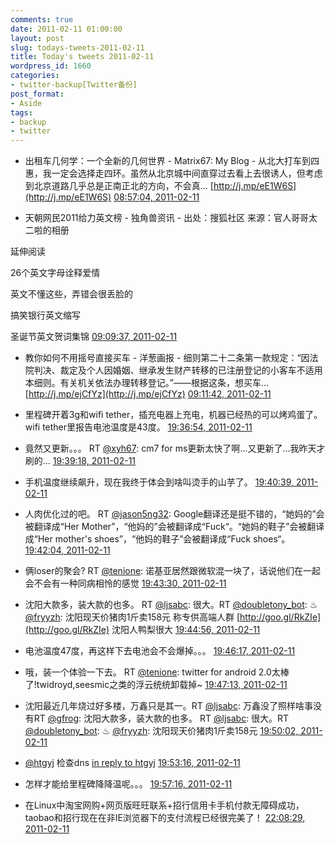 ```yaml
---
comments: true
date: 2011-02-11 01:00:00
layout: post
slug: todays-tweets-2011-02-11
title: Today's tweets 2011-02-11
wordpress_id: 1660
categories:
- twitter-backup[Twitter备份]
post_format:
- Aside
tags:
- backup
- twitter
---
```





  * 出租车几何学：一个全新的几何世界 - Matrix67: My Blog - 从北大打车到四惠，我一定会选择走四环。虽然从北京城中间直穿过去看上去很诱人，但考虑到北京道路几乎总是正南正北的方向，不会真... [http://j.mp/eE1W6S](http://j.mp/eE1W6S) [08:57:04, 2011-02-11](http://twitter.com/gfrog/statuses/35864865658642433)





  * 天朝网民2011给力英文榜 - 独角兽资讯 - 出处：搜狐社区
来源：官人哥哥太二啦的相册

延伸阅读

26个英文字母诠释爱情

英文不懂这些，弄错会很丢脸的

搞笑银行英文缩写

圣诞节英文贺词集锦 [09:09:37, 2011-02-11](http://twitter.com/gfrog/statuses/35868021507497984)





  * 教你如何不用摇号直接买车 - 洋葱画报 - 细则第二十二条第一款规定：“因法院判决、裁定及个人因婚姻、继承发生财产转移的已注册登记的小客车不适用本细则。有关机关依法办理转移登记。”——根据这条，想买车... [http://j.mp/ejCfYz](http://j.mp/ejCfYz) [09:11:42, 2011-02-11](http://twitter.com/gfrog/statuses/35868545325735936)





  * 里程碑开着3g和wifi tether，插充电器上充电，机器已经热的可以烤鸡蛋了。wifi tether里报告电池温度是43度。 [19:36:54, 2011-02-11](http://twitter.com/gfrog/statuses/36025884200669184)





  * 竟然又更新。。。 RT [@xyh67](http://twitter.com/xyh67): cm7 for ms更新太快了啊…又更新了…我昨天才刷的… [19:39:18, 2011-02-11](http://twitter.com/gfrog/statuses/36026489061253122)





  * 手机温度继续飙升，现在我终于体会到啥叫烫手的山芋了。 [19:40:39, 2011-02-11](http://twitter.com/gfrog/statuses/36026825872248832)





  * 人肉优化过的吧。 RT [@jason5ng32](http://twitter.com/jason5ng32): Google翻译还是挺不错的，“她妈的”会被翻译成“Her Mother”，“他妈的”会被翻译成“Fuck“。“她妈的鞋子”会被翻译成“Her mother's shoes”，“他妈的鞋子”会被翻译成“Fuck shoes“。 [19:42:04, 2011-02-11](http://twitter.com/gfrog/statuses/36027183688327168)





  * 俩loser的聚会? RT [@tenione](http://twitter.com/tenione): 诺基亚居然跟微软混一块了，话说他们在一起会不会有一种同病相怜的感觉 [19:43:30, 2011-02-11](http://twitter.com/gfrog/statuses/36027544629149696)





  * 沈阳大款多，装大款的也多。 RT [@ljsabc](http://twitter.com/ljsabc): 很大。RT [@doubletony_bot](http://twitter.com/doubletony_bot): ♨ [@fryyzh](http://twitter.com/fryyzh): 沈阳现天价猪肉1斤卖158元 称专供高端人群
 [http://goo.gl/RkZIe](http://goo.gl/RkZIe) 沈阳人鸭梨很大 [19:44:56, 2011-02-11](http://twitter.com/gfrog/statuses/36027905611927552)





  * 电池温度47度，再这样下去电池会不会爆掉。。。 [19:46:17, 2011-02-11](http://twitter.com/gfrog/statuses/36028242422931456)





  * 哦，装一个体验一下去。 RT [@tenione](http://twitter.com/tenione): twitter for android 2.0太棒了!twidroyd,seesmic之类的浮云统统卸载掉~ [19:47:13, 2011-02-11](http://twitter.com/gfrog/statuses/36028480382566400)





  * 沈阳最近几年烧过好多楼，万鑫只是其一。RT [@ljsabc](http://twitter.com/ljsabc): 万鑫没了照样啥事没有RT [@gfrog](http://twitter.com/gfrog): 沈阳大款多，装大款的也多。 RT [@ljsabc](http://twitter.com/ljsabc): 很大。RT [@doubletony_bot](http://twitter.com/doubletony_bot): ♨ [@fryyzh](http://twitter.com/fryyzh): 沈阳现天价猪肉1斤卖158元 [19:50:02, 2011-02-11](http://twitter.com/gfrog/statuses/36029189387722752)





  * [@htgyj](http://twitter.com/htgyj) 检查dns [in reply to htgyj](http://twitter.com/htgyj/statuses/36029576974966784) [19:53:16, 2011-02-11](http://twitter.com/gfrog/statuses/36030000176037888)





  * 怎样才能给里程碑降降温呢。。。 [19:57:16, 2011-02-11](http://twitter.com/gfrog/statuses/36031009480777728)





  * 在Linux中淘宝网购+网页版旺旺联系+招行信用卡手机付款无障碍成功，taobao和招行现在在非IE浏览器下的支付流程已经很完美了！ [22:08:29, 2011-02-11](http://twitter.com/gfrog/statuses/36064028845555712)




